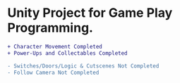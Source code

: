 # Unity Project for Game Play Programming.
```diff
+ Character Movement Completed
+ Power-Ups and Collectables Completed

- Switches/Doors/Logic & Cutscenes Not Completed
- Follow Camera Not Completed
```
